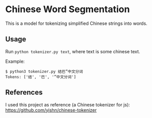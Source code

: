 # Chinese Word Segmentation
This is a model for tokenizing simplified Chinese strings into words.

## Usage
Run `python tokenizer.py text`, where text is some chinese text.

Example:
```shell script
$ python3 tokenizer.py 结巴”中文分词
Tokens: ['结', '巴', '”中文分词']
```

## References
I used this project as reference (a Chinese tokenizer for js):
https://github.com/yishn/chinese-tokenizer